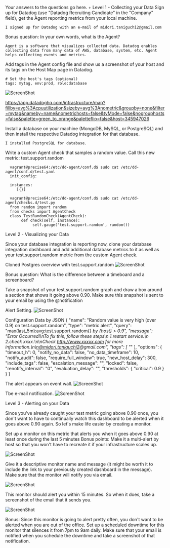 Your answers to the questions go here.
+
Level 1 - Collecting your Data
  Sign up for Datadog (use "Datadog Recruiting Candidate" in the "Company" field), get the Agent reporting metrics from your local machine.

    I signed up for Datadog with an e-mail of midori.taniguchi2@gmail.com

  Bonus question: In your own words, what is the Agent?

    Agent is a software that visualizes collected data. Datadog enables collecting data from many data of AWS, database, system, etc. Agent helps collecting events and metrics.

  Add tags in the Agent config file and show us a screenshot of your host and its tags on the Host Map page in Datadog.

    # Set the host's tags (optional)
    tags: mytag, env:prod, role:database

![ScreenShot](https://user-images.githubusercontent.com/32184362/30998494-f53242ee-a509-11e7-8c80-a86ee74a3697.png)

  https://app.datadoghq.com/infrastructure/map?fillby=avg%3Acpuutilization&sizeby=avg%3Anometric&groupby=none&filter=mytag&nameby=name&nometrichosts=false&tvMode=false&nogrouphosts=false&palette=green_to_orange&paletteflip=false&host=345947026
  
  Install a database on your machine (MongoDB, MySQL, or PostgreSQL) and then install the respective Datadog integration for that database.

    I installed PostgreSQL for database.
   
  Write a custom Agent check that samples a random value. Call this new metric: test.support.random

      vagrant@precise64:/etc/dd-agent/conf.d$ sudo cat /etc/dd-agent/conf.d/test.yaml    
      init_config:
  
      instances:
         [{}]
         
      vagrant@precise64:/etc/dd-agent/conf.d$ sudo cat /etc/dd-agent/checks.d/test.py 
      from random import random
      from checks import AgentCheck
      class TestRandomCheck(AgentCheck):
           def check(self, instance):
                self.gauge('test.support.random', random())

Level 2 - Visualizing your Data

  Since your database integration is reporting now, clone your database integration dashboard and add additional database metrics to it as well as your test.support.random metric from the custom Agent check.

Cloned Postgres overview with test.support.random
![ScreenShot](https://user-images.githubusercontent.com/32184362/31056060-df5be4e4-a706-11e7-88ba-5913841fb178.png)

  Bonus question: What is the difference between a timeboard and a screenboard?


  Take a snapshot of your test.support.random graph and draw a box around a section that shows it going above 0.90. Make sure this snapshot is sent to your email by using the @notification

Alert Setting.
![ScreenShot](https://user-images.githubusercontent.com/32184362/31056692-c775f8a6-a710-11e7-9aaf-855c8df4bde0.png)

Configuration Data by JSON
{
	"name": "Random value is very high (over 0.9) on test.support.random",
	"type": "metric alert",
	"query": "max(last_5m):avg:test.support.random{*} by {host} > 0.9",
	"message": "Error Occurred!\nTo fix this, follow these steps\n   1.restart service.\n   2.check xxxx.\n\nCheck http://www.xxxxx.com for more information.\n\n@midori.taniguchi2@gmail.com",
	"tags": [
		"*"
	],
	"options": {
		"timeout_h": 0,
		"notify_no_data": false,
		"no_data_timeframe": 10,
		"notify_audit": false,
		"require_full_window": true,
		"new_host_delay": 300,
		"include_tags": false,
		"escalation_message": "",
		"locked": false,
		"renotify_interval": "0",
		"evaluation_delay": "",
		"thresholds": {
			"critical": 0.9
		}
	}
}

The alert appears on event wall.
![ScreenShot]()

Tbe e-mail notification.
![ScreenShot]()

Level 3 - Alerting on your Data

  Since you've already caught your test metric going above 0.90 once, you don't want to have to continually watch this dashboard to be alerted when it goes above 0.90 again. So let's make life easier by creating a monitor.

  Set up a monitor on this metric that alerts you when it goes above 0.90 at least once during the last 5 minutes
  Bonus points: Make it a multi-alert by host so that you won't have to recreate it if your infrastructure scales up.

![ScreenShot]()

  Give it a descriptive monitor name and message (it might be worth it to include the link to your previously created dashboard in the message). Make sure that the monitor will notify you via email.

![ScreenShot]()


  This monitor should alert you within 15 minutes. So when it does, take a screenshot of the email that it sends you.

![ScreenShot]()

  Bonus: Since this monitor is going to alert pretty often, you don't want to be alerted when you are out of the office. Set up a scheduled downtime for this monitor that silences it from 7pm to 9am daily. Make sure that your email is notified when you schedule the downtime and take a screenshot of that notification.
